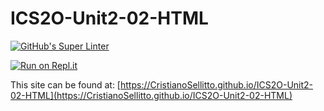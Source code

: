 # ICS2O-Unit2-02-HTML

[![GitHub's Super Linter](https://github.com/CristianoSellitto/ICS2O-Unit2-02-HTML/workflows/GitHub's%20Super%20Linter/badge.svg)](https://github.com/CristianoSellitto/ICS2O-Unit2-02-HTML/actions)

[![Run on Repl.it](https://repl.it/badge/github/CristianoSellitto/ICS2O-Unit2-02-HTML)](https://repl.it/github/CristianoSellitto/ICS2O-Unit2-02-HTML)

This site can be found at: [https://CristianoSellitto.github.io/ICS2O-Unit2-02-HTML](https://CristianoSellitto.github.io/ICS2O-Unit2-02-HTML)
